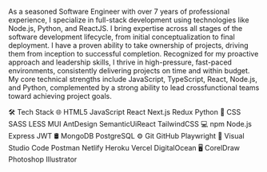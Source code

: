 As a seasoned Software Engineer with over 7 years of professional experience, I specialize in full-stack development using technologies like Node.js, Python, and ReactJS. I bring expertise across all stages of the software development lifecycle, from initial conceptualization to final deployment. I have a proven ability to take ownership of projects, driving them from inception to successful completion.
Recognized for my proactive approach and leadership skills, I thrive in high-pressure, fast-paced environments, consistently delivering projects on time and within budget. My core technical strengths include JavaScript, TypeScript, React, Node.js, and Python, complemented by a strong ability to lead crossfunctional teams toward achieving project goals.

🛠  Tech Stack
🌐   HTML5 JavaScript React Next.js Redux Python
🌱   CSS SASS LESS MUI AntDesign SemanticUiReact TailwindCSS
💻   npm Node.js Express JWT
🛢   MongoDB PostgreSQL
⚙️   Git GitHub Playwright
🔧   Visual Studio Code Postman Netlify Heroku Vercel DigitalOcean
🖥   CorelDraw Photoshop Illustrator
